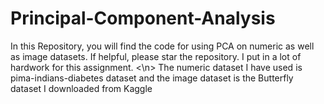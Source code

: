 # Principal-Component-Analysis

In this Repository, you will find the code for using PCA on numeric as well as image datasets. 
If helpful, please star the repository. I put in a lot of hardwork for this assignment.
<\n>
The numeric dataset I have used is pima-indians-diabetes dataset and the image dataset is the Butterfly dataset I downloaded from Kaggle
